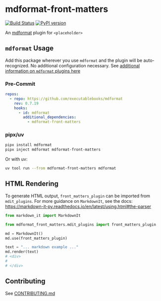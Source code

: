 # mdformat-front-matters

[![Build Status][ci-badge]][ci-link] [![PyPI version][pypi-badge]][pypi-link]

An [mdformat](https://github.com/executablebooks/mdformat) plugin for `<placeholder>`

## `mdformat` Usage

Add this package wherever you use `mdformat` and the plugin will be auto-recognized. No additional configuration necessary. See [additional information on `mdformat` plugins here](https://mdformat.readthedocs.io/en/stable/users/plugins.html)

### Pre-Commit

```yaml
repos:
  - repo: https://github.com/executablebooks/mdformat
    rev: 0.7.19
    hooks:
      - id: mdformat
        additional_dependencies:
          - mdformat-front-matters
```

### pipx/uv

```sh
pipx install mdformat
pipx inject mdformat mdformat-front-matters
```

Or with uv:

```sh
uv tool run --from mdformat-front-matters mdformat
```

## HTML Rendering

To generate HTML output, `front_matters_plugin` can be imported from `mdit_plugins`. For more guidance on `MarkdownIt`, see the docs: <https://markdown-it-py.readthedocs.io/en/latest/using.html#the-parser>

```py
from markdown_it import MarkdownIt

from mdformat_front_matters.mdit_plugins import front_matters_plugin

md = MarkdownIt()
md.use(front_matters_plugin)

text = "... markdown example ..."
md.render(text)
# <div>
#
# </div>
```

## Contributing

See [CONTRIBUTING.md](https://github.com/kyleking/mdformat-front-matters/blob/main/CONTRIBUTING.md)

[ci-badge]: https://github.com/kyleking/mdformat-front-matters/workflows/CI/badge.svg?branch=main
[ci-link]: https://github.com/kyleking/mdformat-front-matters/actions?query=workflow%3ACI+branch%3Amain+event%3Apush
[pypi-badge]: https://img.shields.io/pypi/v/mdformat-front-matters.svg
[pypi-link]: https://pypi.org/project/mdformat-front-matters
